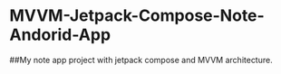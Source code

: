 # MVVM-Jetpack-Compose-Note-Andorid-App
##My note app project with jetpack compose and MVVM architecture.
